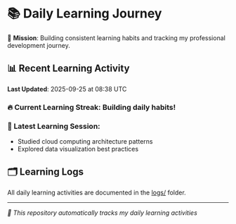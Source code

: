 # 📚 Daily Learning Journey

🎯 **Mission**: Building consistent learning habits and tracking my professional development journey.

## 📊 Recent Learning Activity

**Last Updated**: 2025-09-25 at 08:38 UTC

### 🔥 Current Learning Streak: Building daily habits!

### 📝 Latest Learning Session:
- Studied cloud computing architecture patterns
- Explored data visualization best practices

## 🗂️ Learning Logs

All daily learning activities are documented in the [logs/](./logs/) folder.

---
*🤖 This repository automatically tracks my daily learning activities*
